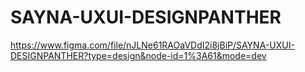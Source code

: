 # SAYNA-UXUI-DESIGNPANTHER
https://www.figma.com/file/nJLNe61RAOaVDdI2i8jBiP/SAYNA-UXUI-DESIGNPANTHER?type=design&node-id=1%3A61&mode=dev
